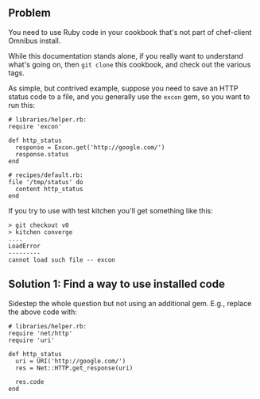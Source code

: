 ## Problem

You need to use Ruby code in your cookbook that's not part of chef-client Omnibus install.

While this documentation stands alone, if you really want to understand what's going on, then `git clone` this cookbook, and check out the various tags.

As simple, but contrived example, suppose you need to save an HTTP status code to a file, and you generally use the `excon` gem, so you want to run this:

```
# libraries/helper.rb:
require 'excon'

def http_status
  response = Excon.get('http://google.com/')
  response.status
end
```

```
# recipes/default.rb:
file '/tmp/status' do
  content http_status
end
```

If you try to use with test kitchen you'll get something like this:

```
> git checkout v0
> kitchen converge
....
LoadError
---------
cannot load such file -- excon
```

## Solution 1: Find a way to use installed code

Sidestep the whole question but not using an additional gem. E.g., replace the above code with:

```
# libraries/helper.rb:
require 'net/http'
require 'uri'

def http_status
  uri = URI('http://google.com/')
  res = Net::HTTP.get_response(uri)

  res.code
end
```
